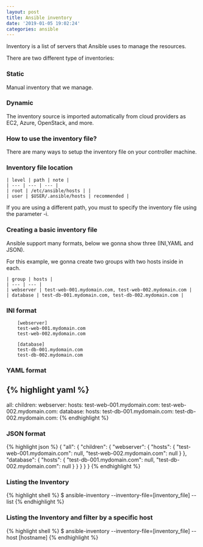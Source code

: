 ```yaml
---
layout: post
title: Ansible inventory
date: '2019-01-05 19:02:24'
categories: ansible
---
```


Inventory is a list of servers that Ansible uses to manage the resources.

There are two different type of inventories:

### Static

Manual inventory that we manage.

### Dynamic

The inventory source is imported automatically from cloud providers as EC2, Azure, OpenStack, and more.

### How to use the inventory file?

There are many ways to setup the inventory file on your controller machine.

### Inventory file location

```
| level | path | note |
| --- | --- | --- |
| root | /etc/ansible/hosts | |
| user | $USER/.ansible/hosts | recommended |
```

If you are using a different path, you must to specify the inventory file using the parameter -i.

### Creating a basic inventory file

Ansible support many formats, below we gonna show three (INI,YAML and JSON).

For this example, we gonna create two groups with two hosts inside in each.

```
| group | hosts |
| --- | --- |
| webserver | test-web-001.mydomain.com, test-web-002.mydomain.com |
| database | test-db-001.mydomain.com, test-db-002.mydomain.com |
```

### INI format
```
    [webserver]
    test-web-001.mydomain.com
    test-web-002.mydomain.com
     
    [database]
    test-db-001.mydomain.com
    test-db-002.mydomain.com
```

### YAML format
{% highlight yaml %}
---
all:
    children:
        webserver:
          hosts:
            test-web-001.mydomain.com:
            test-web-002.mydomain.com:
        database:
          hosts:
            test-db-001.mydomain.com:
            test-db-002.mydomain.com:
{% endhighlight %}

### JSON format
{% highlight json %}
{
    "all": {
        "children": {
            "webserver": {
                "hosts": {
                    "test-web-001.mydomain.com": null,
                    "test-web-002.mydomain.com": null
                }
            },
            "database": {
                "hosts": {
                    "test-db-001.mydomain.com": null,
                    "test-db-002.mydomain.com": null
                }
            }
        }
    }
}
{% endhighlight %}

### Listing the Inventory

{% highlight shell %}
$ ansible-inventory --inventory-file=[inventory_file] --list
{% endhighlight %}

### Listing the Inventory and filter by a specific host

{% highlight shell %}
$ ansible-inventory --inventory-file=[inventory_file] --host [hostname]
{% endhighlight %}